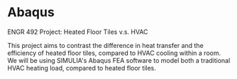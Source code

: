 # Abaqus
 ENGR 492 Project: Heated Floor Tiles v.s. HVAC

This project aims to contrast the difference in heat transfer and the efficiency of heated floor tiles, compared to HVAC cooling within a room.
We will be using SIMULIA's Abaqus FEA software to model both a traditional HVAC heating load, compared to heated floor tiles.
